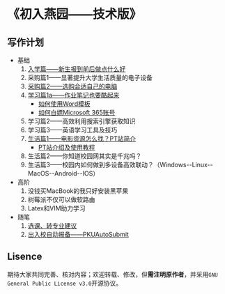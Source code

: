 # 《初入燕园——技术版》

## 写作计划

- 基础
  1. [入学篇——新生报到前后做点什么好](https://github.com/xiaotianxt/rookie-in-pku/blob/master/入学篇/入学篇.md)
  2. 采购篇1——显著提升大学生活质量的电子设备
  3. [采购篇2——选购合适自己的电脑](https://github.com/xiaotianxt/rookie-in-pku/blob/master/采购篇/采购篇2.md)
  4. [学习篇1a——作业笔记也要酷起来](https://github.com/xiaotianxt/rookie-in-pku/blob/master/学习篇/学习篇1a.md)
     - [如何使用Word模板](https://github.com/xiaotianxt/rookie-in-pku/blob/master/学习篇/如何使用Word模板.md)
     - [如何白嫖Microsoft 365账号](https://github.com/xiaotianxt/rookie-in-pku/blob/master/学习篇/如何白嫖Microsoft%20365账号.md)
  5. 学习篇2——高效利用搜索引擎获取知识
  6. 学习篇3——英语学习工具及技巧
  7. [生活篇1——电影资源怎么找？PT站简介](https://github.com/xiaotianxt/rookie-in-pku/blob/master/生活篇/生活篇1.md)
     - [PT站介绍及使用教程](https://github.com/xiaotianxt/rookie-in-pku/blob/master/生活篇/PT站介绍及使用教程.md)
  8. 生活篇2——你知道校园网其实是千兆吗？
  9. 生活篇3——校园内如何做到多设备高效联动？（Windows--Linux--MacOS--Android--IOS）
- 高阶
  1. 没钱买MacBook的我只好安装黑苹果
  2. 树莓派不仅可以做软路由
  3. Latex和VIM助力学习
- 随笔
  1. [选课、转专业建议](https://github.com/xiaotianxt/rookie-in-pku/blob/master/%E5%AD%A6%E4%B9%A0%E7%AF%87/%E4%B8%80%E4%BA%9B%E9%80%89%E8%AF%BE%E3%80%81%E8%BD%AC%E4%B8%93%E4%B8%9A%E5%BB%BA%E8%AE%AE.md)
  2. [出入校自动报备——PKUAutoSubmit](https://github.com/xiaotianxt/rookie-in-pku/blob/master/%E5%85%B6%E4%BB%96/%E5%87%BA%E5%85%A5%E6%A0%A1%E8%87%AA%E5%8A%A8%E6%8A%A5%E5%A4%87/%E5%87%BA%E5%85%A5%E6%A0%A1%E8%87%AA%E5%8A%A8%E6%8A%A5%E5%A4%87%E2%80%94%E2%80%94PKUAutoSubmit.md)

## Lisence

期待大家共同完善、核对内容；欢迎转载、修改，但**需注明原作者**，并采用`GNU General Public License v3.0`开源协议。